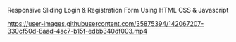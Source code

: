 Responsive Sliding Login & Registration Form Using HTML CSS & Javascript



https://user-images.githubusercontent.com/35875394/142067207-330cf50d-8aad-4ac7-b15f-edbb340df003.mp4

